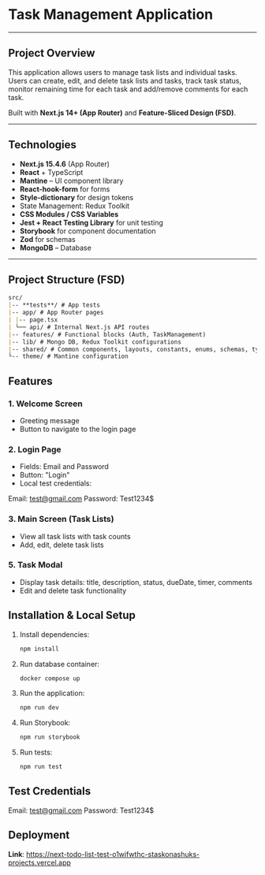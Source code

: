 # Task Management Application

---

## Project Overview

This application allows users to manage task lists and individual tasks. Users can create, edit, and delete task lists and tasks, track task status, monitor remaining time for each task and add/remove comments for each task.

Built with **Next.js 14+ (App Router)** and **Feature-Sliced Design (FSD)**.

---

## Technologies

- **Next.js 15.4.6** (App Router)
- **React** + TypeScript
- **Mantine** – UI component library
- **React-hook-form** for forms
- **Style-dictionary** for design tokens
- State Management: Redux Toolkit
- **CSS Modules / CSS Variables**
- **Jest + React Testing Library** for unit testing
- **Storybook** for component documentation
- **Zod** for schemas
- **MongoDB** – Database

---

## Project Structure (FSD)

```md
src/
|-- **tests**/ # App tests
|-- app/ # App Router pages
| |-- page.tsx
| └── api/ # Internal Next.js API routes
|-- features/ # Functional blocks (Auth, TaskManagement)
|-- lib/ # Mongo DB, Redux Toolkit configurations
|-- shared/ # Common components, layouts, constants, enums, schemas, types, middlewares and utils
└-- theme/ # Mantine configuration
```

## Features

### 1. Welcome Screen

- Greeting message
- Button to navigate to the login page

### 2. Login Page

- Fields: Email and Password
- Button: "Login"
- Local test credentials:

Email: test@gmail.com
Password: Test1234$

### 3. Main Screen (Task Lists)

- View all task lists with task counts
- Add, edit, delete task lists

### 5. Task Modal

- Display task details: title, description, status, dueDate, timer, comments
- Edit and delete task functionality

## Installation & Local Setup

1. Install dependencies:
   ```sh
   npm install
   ```
2. Run database container:
   ```sh
   docker compose up
   ```
3. Run the application:
   ```sh
   npm run dev
   ```
4. Run Storybook:
   ```sh
   npm run storybook
   ```
5. Run tests:
   ```sh
   npm run test
   ```

## Test Credentials

Email: test@gmail.com
Password: Test1234$

## Deployment

**Link**: https://next-todo-list-test-o1wifwthc-staskonashuks-projects.vercel.app
